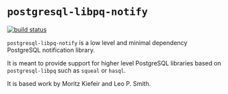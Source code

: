 # `postgresql-libpq-notify`

[![build status](https://travis-ci.org/jfischoff/postgresql-libpq-notify.svg?branch=master)](http://travis-ci.org/jfischoff/postgresql-libpq-notify)

`postgresql-libpq-notify` is a low level and minimal dependency PostgreSQL notification library.

It is meant to provide support for higher level PostgreSQL libraries based on `postgresql-libpq` such as `squeal` or `hasql`.

It is based work by Moritz Kiefeir and Leo P. Smith.
